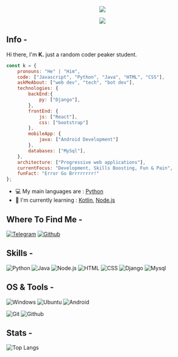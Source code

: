<p align="center">
    <img src="https://i.giphy.com/media/v1.Y2lkPTc5MGI3NjExbmo3aWVtb2hybnZ2YzdwOWo4azVmY3plcjl2NXBycnp6d3Z5c3VhNiZlcD12MV9pbnRlcm5hbF9naWZfYnlfaWQmY3Q9Zw/7uDtQm2jKdS0VGLg46/giphy.gif"/>
</p>

<p align="center">
   <a href="https://discord.com/users/1071939662664433694">
      <img src="https://lanyard.cnrad.dev/api/1071939662664433694?theme=dark&animated=true" />
   </a>
</p>

## Info -

Hi there, I'm **K.** just a random coder peaker student.

```javascript
const k = {
    pronouns: "He" | "Him",
    code: ["Javascript", "Python", "Java", "HTML", "CSS"],
    askMeAbout: ["web dev", "tech", "bot dev"],
    technologies: {
        backEnd:{
            py: ["Django"],
        },
        frontEnd: {
            js: ["React"],
            css: ["bootstrap"]
        },
        mobileApp: {
            java: ["Android Development"]
        },
        databases: ["MySql"],
    },
    architecture: ["Progressive web applications"],
    currentFocus: "Development, Skills Boosting, Fun & Pain",
    funFact: "Error Go Brrrrrrrr!"
};
```

- :computer: My main languages are : [Python](https://www.python.org)
- :school: I'm currently learning : [Kotlin](https://kotlinlang.org),  [Node.js](https://nodejs.org/en/)

## Where To Find Me -
[![Telegram](https://img.shields.io/badge/Telegram-2CA5E0?style=for-the-badge&logo=telegram&logoColor=white)](https://t.me/kyllkei) [![Github](https://img.shields.io/badge/-Github-181717?style=for-the-badge&logo=Github&logoColor=white)](https://github.com/jdotorg)

## Skills -

![Python](https://img.shields.io/badge/Python-14354C?style=for-the-badge&logo=python&logoColor=white)
![Java](https://img.shields.io/badge/Java-ED8B00?style=for-the-badge&logo=java&logoColor=white)
![Node.js](https://img.shields.io/badge/Node.js-43853D?style=for-the-badge&logo=node.js&logoColor=white)
![HTML](https://img.shields.io/badge/HTML5-E34F26?style=for-the-badge&logo=html5&logoColor=white)
![CSS](https://img.shields.io/badge/CSS3-1572B6?style=for-the-badge&logo=css3&logoColor=white)
![Django](https://img.shields.io/badge/Django-092E20?style=for-the-badge&logo=django&logoColor=white)
![Mysql](https://img.shields.io/badge/MySQL-00000F?style=for-the-badge&logo=mysql&logoColor=white)

## OS & Tools -

![Windows](https://img.shields.io/badge/Windows-0078D6?style=for-the-badge&logo=windows&logoColor=white)
![Ubuntu](https://img.shields.io/badge/Ubuntu-E95420?style=for-the-badge&logo=ubuntu&logoColor=white)
![Android](https://img.shields.io/badge/Android-3DDC84?style=for-the-badge&logo=android&logoColor=white)

![Git](https://img.shields.io/badge/-Git-F05032?logo=Git&style=for-the-badge&logoColor=white)
![Github](https://img.shields.io/badge/-Github-181717?logo=Github&style=for-the-badge&logoColor=white)

## Stats -

![Top Langs](https://github-readme-stats.vercel.app/api/top-langs/?username=jdotorg&layout=compact)

